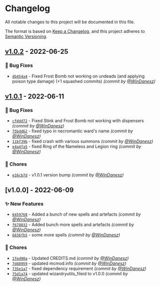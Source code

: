 # Changelog
All notable changes to this project will be documented in this file.

The format is based on [Keep a Changelog](https://keepachangelog.com/en/1.0.0/),
and this project adheres to [Semantic Versioning](https://semver.org/spec/v2.0.0.html).

## [v1.0.2] - 2022-06-25
### :bug: Bug Fixes
- [`db454a4`](https://github.com/WinDanesz/WizardryNecromancersDelight/commit/db454a44eeb5d4eba983d1a0944cf8146d4d64a1) - Fixed Frost Bomb not working on undeads (and applying poison type damage) (+1 squashed commits) *(commit by [@WinDanesz](https://github.com/WinDanesz))*


## [v1.0.1] - 2022-06-11
### :bug: Bug Fixes
- [`cfddd72`](https://github.com/WinDanesz/WizardryNecromancersDelight/commit/cfddd723fb9b25f87650133f39a356c39000bd33) - Fixed Stink and Frost Bomb not working with dispensers *(commit by [@WinDanesz](https://github.com/WinDanesz))*
- [`75bdd62`](https://github.com/WinDanesz/WizardryNecromancersDelight/commit/75bdd620b7e96d17a0fec64a3617cdc6d5bc6985) - fixed typo in necromantic ward's name *(commit by [@WinDanesz](https://github.com/WinDanesz))*
- [`11bf39b`](https://github.com/WinDanesz/WizardryNecromancersDelight/commit/11bf39bbecc0690aeadedae714b148d118a89dba) - fixed crash with various summons *(commit by [@WinDanesz](https://github.com/WinDanesz))*
- [`e4a4fa5`](https://github.com/WinDanesz/WizardryNecromancersDelight/commit/e4a4fa58bbbe54753baf0e7f000a68c96a91b637) - fixed Ring of the Nameless and Legion ring *(commit by [@WinDanesz](https://github.com/WinDanesz))*

### :wrench: Chores
- [`e16cb7d`](https://github.com/WinDanesz/WizardryNecromancersDelight/commit/e16cb7dc0a085256a3bff2a1d1370a4332920e2d) - v1.0.1 version bump *(commit by [@WinDanesz](https://github.com/WinDanesz))*


## [v1.0.0] - 2022-06-09
### :sparkles: New Features
- [`6459768`](https://github.com/WinDanesz/WizardryNecromancersDelight/commit/64597682a2defd976798b1fb5f0d3d1251ca4b2a) - Added a bunch of new spells and artefacts *(commit by [@WinDanesz](https://github.com/WinDanesz))*
- [`f678032`](https://github.com/WinDanesz/WizardryNecromancersDelight/commit/f678032b9701c805f665ba09b72f8f2f8efcc360) - Added bunch more spells and artefacts *(commit by [@WinDanesz](https://github.com/WinDanesz))*
- [`6836fb5`](https://github.com/WinDanesz/WizardryNecromancersDelight/commit/6836fb58e847fba87d0b1bd0139433c1f840726d) - some more spells *(commit by [@WinDanesz](https://github.com/WinDanesz))*

### :wrench: Chores
- [`1fed90a`](https://github.com/WinDanesz/WizardryNecromancersDelight/commit/1fed90ada648b1ffecf1ef165d72a7958296bedd) - Updated CREDITS.md *(commit by [@WinDanesz](https://github.com/WinDanesz))*
- [`7d48959`](https://github.com/WinDanesz/WizardryNecromancersDelight/commit/7d489599d7459f0633fa1951317f5b7c08ee93d6) - updated mcmod.info *(commit by [@WinDanesz](https://github.com/WinDanesz))*
- [`735e1a7`](https://github.com/WinDanesz/WizardryNecromancersDelight/commit/735e1a79bd24d244a1793a967ccc8e21bcdeb118) - fixed dependency requirement *(commit by [@WinDanesz](https://github.com/WinDanesz))*
- [`75d1a74`](https://github.com/WinDanesz/WizardryNecromancersDelight/commit/75d1a74fd8748be4bad016919daa037aab9554c0) - updated wizardryutils_fileid to v1.0.0 *(commit by [@WinDanesz](https://github.com/WinDanesz))*


[v1.0.1]: https://github.com/WinDanesz/WizardryNecromancersDelight/compare/v1.0.0...v1.0.1
[v1.0.2]: https://github.com/WinDanesz/WizardryNecromancersDelight/compare/v1.0.1...v1.0.2
